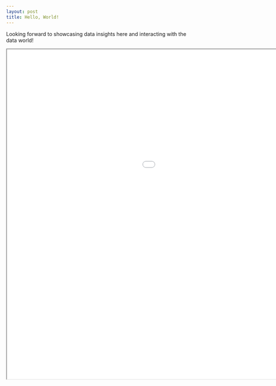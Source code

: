 ```yaml
---
layout: post
title: Hello, World!
---
```


Looking forward to showcasing data insights here and interacting with the data world! 

<html lang="en">
<head>
  <meta charset="utf-8">
  <title>Embedded Analytics with Tableau</title>
</head>
<body>
   <iframe width="1335px" height="894px" src="<https://public.tableau.com/views/NBA2_0_15940685245360/DraftPickValue?:language=en&:display_count=y&publish=yes&:origin=viz_share_link>">
    </iframe>
</body>
</html>
